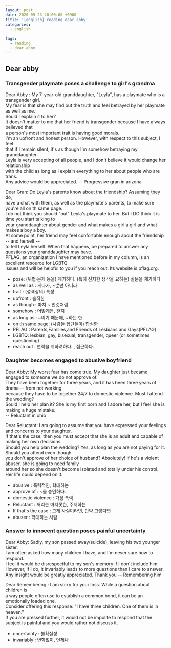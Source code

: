 ```yaml
---
layout: post
date: 2020-09-23 20:00:00 +0900
title: '[english] reading dear abby'
categories:
  - english

tags:
  - reading
  - dear abby
---
```


## Dear abby

### Transgender playmate poses a challenge to girl's grandma

Dear Abby : My 7-year-old granddaughter, "Leyla", has a playmate who is a transgender girl.  
My fear is that she may find out the truth and feel betrayed by her playmate as well as me.  
Sould I explain it to her?  
It doesn't matter to me that her friend is transgender because I have always believed that  
a person's most important trait is having good morals.  
I'm an upfront and honest person. However, with respect to this subject, I feel  
that if I remain silent, it's as though I'm somehow betraying my granddaughter.  
Leyla is very accepting of all people, and I don't believe it would change her relationship  
with the child as long as I explain everything to her about people who are trans.  
Any advice would be appreciated. -- Progressive gran in arizona  

Dear Gran: Do Leyla's parents know about the friendship? Assuming they do,  
have a chat with them, as well as the playmate's parents, to make sure you're all on th same page.  
I do not think you should "out" Leyla's playmate to her. But I DO think it is time you start talking to   
your granddaughter about gender and what makes a girl a girl and what makes a boy a boy.  
At some point, her friend may feel confortable enough about the friendship -- and herself --  
to tell Leyla herself. When that happens, be prepared to answer any questions your granddaughter may have.  
PFLAG, an organization I have mentioned before in my column, is an excellent resource for LGBTQ  
issues and will be helpful to you if you reach out. Its website is pflag.org.

- pose: (위협·문제 등을) 제기하다.  (특히 진지한 생각을 요하는) 질문을 제기하다
- as well as : 게다가, ~뿐만 아니라
- trait : (성격상의) 특성
- upfront : 솔직한
- as though : 마치 ~ 인것처럼
- somehow : 어떻게든, 왠지
- as long as : ~이기 때문에, ~하는 한
- on th same page: (사람들·집단들이) 합심한
- PFLAG : Parents,Families,and Friends of Lesbians and Gays(PFLAG)
- LGBTQ: lesbian, gay, bisexual, transgender, queer (or sometimes questioning)
- reach out : 연락을 취하려하다. , 접근하다.


### Daughter becomes engaged to abusive boyfriend

Dear Abby: My worst fear has come true. My daughter just became engaged to someone we do not approve of.  
They have been together for three years, and it has been three years of drama -- from not working  
because they have to be together 24/7 to domestic violence. Must I attend the wedding?  
Sould I help her plan it? She is my first born and I adore her, but I feel she is making a huge mistake.  
-- Reluctant in ohio  

Dear Reluctant: I am going to assume that you have expressed your feelings and concerns to your daughter.  
If that's the case, then you must accept that she is an adult and capable of making her own decisions.  
Should you help plan the wedding? Yes, as long as you are not paying for it. Should you attend even though  
you don't approve of her choice of husband? Absolutely! If he's a violent abuser, she is going to need family  
around her so she doesn't become isolated and totally under his control. Her life could depend on it.

- abusive : 폭력적인, 학대하는
- approve of : ~을 승인하다.
- domestic violence : 가정 폭력
- Reluctant : 꺼리는 마지못한, 주저하는
- If that's the case : 그게 사실이라면, 만약 그렇다면
- abuser : 학대하는 사람


### Answer to innocent question poses painful uncertainty

Dear Abby: Sadly, my son passed away(suicide), leaving his two younger sister.  
I am often asked how many children I have, and I'm never sure how to respond.  
I feel it would be disrespectful to my son's memory if I don't include him.  
However, if I do, it invariably leads to more questions than I care to answer.  
Any insight would be greatly appreciated. Thank you -- Remembering him  

Dear Remembering : I am sorry for your loss. While a question about children is  
a way people often use to establish a common bond, it can be an emotionally loaded one.  
Consider offering this response: "I have three children. One of them is in heaven."  
If you are pressed further, it would not be impolite to respond that the subject is painful
and you would rather not discuss it.  

- uncertainty : 불확실성
- invariably : 변함없이, 언제나
